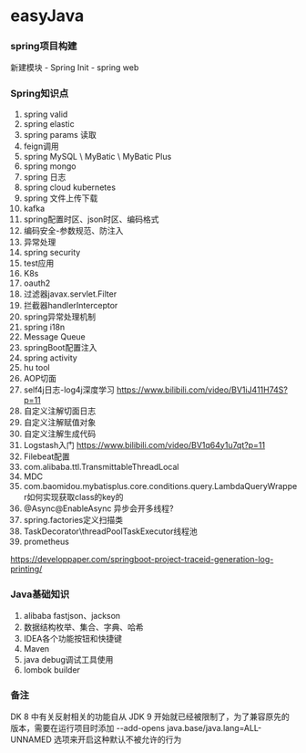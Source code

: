 # easyJava

### spring项目构建

新建模块 - Spring Init - spring web


### Spring知识点

1. spring valid
2. spring elastic
3. spring params 读取
4. feign调用
5. spring MySQL \ MyBatic \ MyBatic Plus
6. spring mongo
7. spring 日志
8. spring cloud kubernetes
9. spring 文件上传下载
10. kafka
11. spring配置时区、json时区、编码格式
12. 编码安全-参数规范、防注入
13. 异常处理
14. spring security
15. test应用
16. K8s
17. oauth2
18. 过滤器javax.servlet.Filter
19. 拦截器handlerInterceptor
20. spring异常处理机制
21. spring i18n
22. Message Queue
23. springBoot配置注入
24. spring activity
25. hu tool
26. AOP切面
27. self4j日志-log4j深度学习 https://www.bilibili.com/video/BV1iJ411H74S?p=11
28. 自定义注解切面日志
29. 自定义注解赋值对象
30. 自定义注解生成代码
31. Logstash入门 https://www.bilibili.com/video/BV1q64y1u7qt?p=11
32. Filebeat配置
33. com.alibaba.ttl.TransmittableThreadLocal
34. MDC
35. com.baomidou.mybatisplus.core.conditions.query.LambdaQueryWrapper如何实现获取class的key的
36. @Async\@EnableAsync 异步会开多线程?
37. spring.factories定义扫描类
38. TaskDecorator\threadPoolTaskExecutor线程池
39. prometheus

https://developpaper.com/springboot-project-traceid-generation-log-printing/

### Java基础知识

1. alibaba fastjson、jackson
2. 数据结构枚举、集合、字典、哈希
3. IDEA各个功能按钮和快捷键
4. Maven
5. java debug调试工具使用
6. lombok builder

### 备注
DK 8 中有关反射相关的功能自从 JDK 9 开始就已经被限制了，为了兼容原先的版本，需要在运行项目时添加 --add-opens java.base/java.lang=ALL-UNNAMED 选项来开启这种默认不被允许的行为